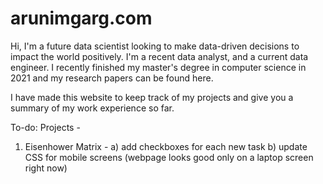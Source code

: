 # arunimgarg.com

Hi, I'm a future data scientist looking to make data-driven decisions to impact the world positively. I'm a recent data analyst, and a current data engineer. I recently finished my master's degree in computer science in 2021 and my research papers can be found here.

I have made this website to keep track of my projects and give you a summary of my work experience so far.

To-do:
Projects - 
1. Eisenhower Matrix - a) add checkboxes for each new task b) update CSS for mobile screens (webpage looks good only on a laptop screen right now)
